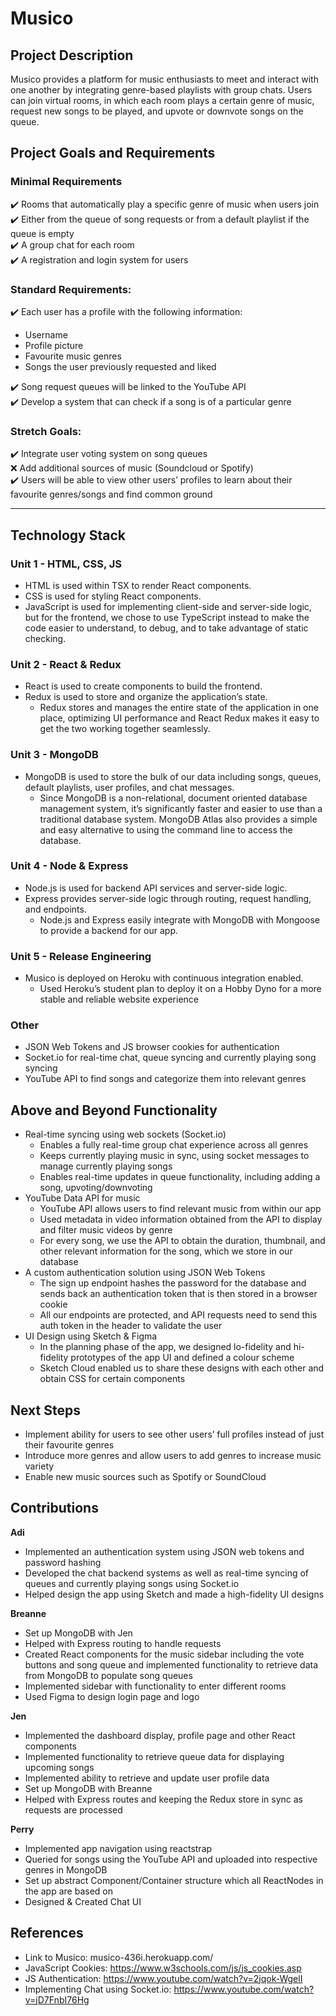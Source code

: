 # Musico

## Project Description
Musico provides a platform for music enthusiasts to meet and interact with one another by integrating genre-based playlists with group chats. Users can join virtual rooms, in which each room plays a certain genre of music, request new songs to be played, and upvote or downvote songs on the queue.

## Project Goals and Requirements

### Minimal Requirements
✔️ Rooms that automatically play a specific genre of music when users join   
✔️ Either from the queue of song requests or from a default playlist if the queue is empty  
✔️ A group chat for each room  
✔️ A registration and login system for users  

### Standard Requirements:  
✔️ Each user has a profile with the following information:  
* Username 
* Profile picture
* Favourite music genres 
* Songs the user previously requested and liked  

✔️ Song request queues will be linked to the YouTube API   
✔️ Develop a system that can check if a song is of a particular genre  

### Stretch Goals:
✔️ Integrate user voting system on song queues  
❌ Add additional sources of music (Soundcloud or Spotify)  
✔️ Users will be able to view other users’ profiles to learn about their favourite genres/songs and find common ground  

----

## Technology Stack

### Unit 1 - HTML, CSS, JS
* HTML is used within TSX to render React components.
* CSS is used for styling React components.
* JavaScript is used for implementing client-side and server-side logic, but for the frontend, we chose to use TypeScript instead to make the code easier to understand, to debug, and to take advantage of static checking.

### Unit 2 - React & Redux
* React is used to create components to build the frontend.
* Redux is used to store and organize the application’s state.
     * Redux stores and manages the entire state of the application in one place, optimizing UI performance and React Redux makes it easy to get the two working together seamlessly.

### Unit 3 - MongoDB
* MongoDB is used to store the bulk of our data including songs, queues, default playlists, user profiles, and chat messages.
     * Since MongoDB is a non-relational, document oriented database management system, it’s significantly faster and easier to use than a traditional database system. MongoDB Atlas also provides a simple and easy alternative to using the command line to access the database.

### Unit 4 - Node & Express
* Node.js is used for backend API services and server-side logic.
* Express provides server-side logic through routing, request handling, and endpoints.
     * Node.js and Express easily integrate with MongoDB with Mongoose to provide a backend for our app.

### Unit 5 - Release Engineering
* Musico is deployed on Heroku with continuous integration enabled.
     * Used Heroku’s student plan to deploy it on a Hobby Dyno for a more stable and reliable website experience
     
### Other
* JSON Web Tokens and JS browser cookies for authentication
* Socket.io for real-time chat, queue syncing and currently playing song syncing
* YouTube API to find songs and categorize them into relevant genres

## Above and Beyond Functionality
* Real-time syncing using web sockets (Socket.io)
     * Enables a fully real-time group chat experience across all genres
     * Keeps currently playing music in sync, using socket messages to manage currently playing songs
     * Enables real-time updates in queue functionality, including adding a song, upvoting/downvoting
* YouTube Data API for music
     * YouTube API allows users to find relevant music from within our app
     * Used metadata in video information obtained from the API to display and filter music videos by genre
     * For every song, we use the API to obtain the duration, thumbnail, and other relevant information for the song, which we store in our database
* A custom authentication solution using JSON Web Tokens
     * The sign up endpoint hashes the password for the database and sends back an authentication token that is then stored in a browser cookie
     * All our endpoints are protected, and API requests need to send this auth token in the header to validate the user
* UI Design using Sketch & Figma
     * In the planning phase of the app, we designed lo-fidelity and hi-fidelity prototypes of the app UI and defined a colour scheme
     * Sketch Cloud enabled us to share these designs with each other and obtain CSS for certain components

## Next Steps
* Implement ability for users to see other users’ full profiles instead of just their favourite genres
* Introduce more genres and allow users to add genres to increase music variety
* Enable new music sources such as Spotify or SoundCloud

## Contributions

**Adi**
* Implemented an authentication system using JSON web tokens and password hashing
* Developed the chat backend systems as well as real-time syncing of queues and currently playing songs using Socket.io
* Helped design the app using Sketch and made a high-fidelity UI designs

**Breanne**
* Set up MongoDB with Jen
* Helped with Express routing to handle requests
* Created React components for the music sidebar including the vote buttons and song queue and implemented functionality to retrieve data from MongoDB to populate song queues
* Implemented sidebar with functionality to enter different rooms
* Used Figma to design login page and logo

**Jen**
* Implemented the dashboard display, profile page and other React components
* Implemented functionality to retrieve queue data for displaying upcoming songs
* Implemented ability to retrieve and update user profile data
* Set up MongoDB with Breanne
* Helped with Express routes and keeping the Redux store in sync as requests are processed

**Perry**
* Implemented app navigation using reactstrap
* Queried for songs using the YouTube API and uploaded into respective genres in MongoDB
* Set up abstract Component/Container structure which all ReactNodes in the app are based on
* Designed & Created Chat UI

## References
* Link to Musico: musico-436i.herokuapp.com/
* JavaScript Cookies: https://www.w3schools.com/js/js_cookies.asp
* JS Authentication: https://www.youtube.com/watch?v=2jqok-WgelI
* Implementing Chat using Socket.io: https://www.youtube.com/watch?v=jD7FnbI76Hg
